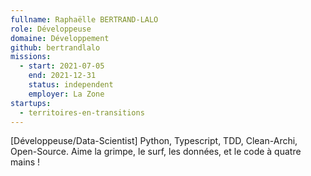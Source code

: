 ```yaml
---
fullname: Raphaëlle BERTRAND-LALO
role: Développeuse
domaine: Développement
github: bertrandlalo
missions:
  - start: 2021-07-05
    end: 2021-12-31
    status: independent
    employer: La Zone
startups:
  - territoires-en-transitions
---
```


[Développeuse/Data-Scientist] Python, Typescript, TDD, Clean-Archi, Open-Source. Aime la grimpe, le surf, les données, et le code à quatre mains !
